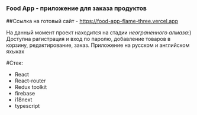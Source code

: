 ### Food App - приложение для заказа продуктов

##Ссылка на готовый сайт - https://food-app-flame-three.vercel.app

На данный момент проект находится на стадии *неограненного алмаза*:)
Доступна рагистрация и вход по паролю, добавление товаров в корзину, редактирование, заказ.
Приложение на русском и английском яхыках

#Стек:

* React
* React-router
* Redux toolkit
* firebase
* i18next
* typescript

